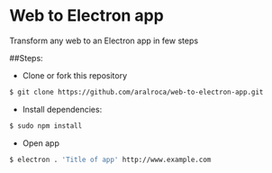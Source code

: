 # Web to Electron app

Transform any web to an Electron app in few steps

##Steps: 

* Clone or fork this repository

```bash
$ git clone https://github.com/aralroca/web-to-electron-app.git
````

* Install dependencies:

```bash
$ sudo npm install
```

* Open app

```bash
$ electron . 'Title of app' http://www.example.com
